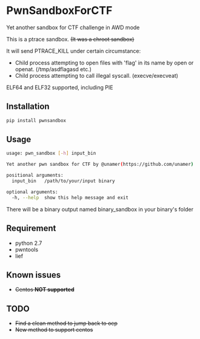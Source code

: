 # PwnSandboxForCTF
Yet another sandbox for CTF challenge in AWD mode

This is a ptrace sandbox. ~~(It was a chroot sandbox)~~

It will send PTRACE_KILL under certain circumstance:

* Child process attempting to open files with 'flag' in its name by open or openat. (/tmp/asdflagasd etc.)
* Child process attempting to call illegal syscall. (execve/execveat)

ELF64 and ELF32 supported, including PIE

## Installation
```bash
pip install pwnsandbox
```
## Usage

```bash
usage: pwn_sandbox [-h] input_bin

Yet another pwn sandbox for CTF by @unamer(https://github.com/unamer)

positional arguments:
  input_bin   /path/to/your/input binary

optional arguments:
  -h, --help  show this help message and exit
```
There will be a binary output named binary_sandbox in your binary's folder

## Requirement

* python 2.7
* pwntools
* lief

## Known issues

* ~~Centos **NOT supported**~~

## TODO

* ~~Find a clean method to jump back to oep~~
* ~~New method to support centos~~
